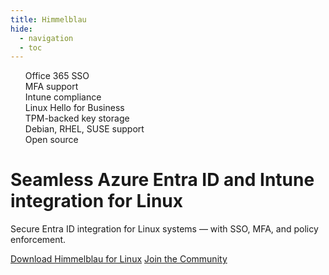 ```yaml
---
title: Himmelblau
hide:
  - navigation
  - toc
---
```


<script>
  if (document.querySelector('link[rel=canonical][href$="/"]')) {
    document.body.setAttribute('data-home', 'true');
  }
</script>

  <div>
<div class="cta-list">
<ul style="list-style: none">
  <li>Office 365 SSO</li>
  <li>MFA support</li>
  <li>Intune compliance</li>
  <li>Linux Hello for Business</li>
  <li>TPM-backed key storage</li>
  <li>Debian, RHEL, SUSE support</li>
  <li>Open source</li>
</ul>
</div>
    <h1>Seamless Azure Entra ID and Intune integration for Linux</h1>
    <p>Secure Entra ID integration for Linux systems — with SSO, MFA, and policy enforcement.</p>
    <div>
      <a href="/downloads" class="md-button md-button--primary">Download Himmelblau for Linux</a>
      <a href="/community" class="md-button">Join the Community</a>
    </div>
  </div>
